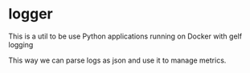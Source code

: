 # logger

This is a util to be use Python applications running on Docker with gelf logging

This way we can parse logs as json and use it to manage metrics.
